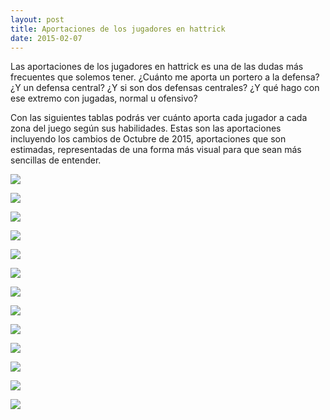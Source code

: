 ```yaml
---
layout: post
title: Aportaciones de los jugadores en hattrick
date: 2015-02-07
---
```

Las aportaciones de los jugadores en hattrick es una de las dudas más frecuentes que solemos tener. ¿Cuánto me aporta un portero a la defensa? ¿Y un defensa central? ¿Y si son dos defensas centrales? ¿Y qué hago con ese extremo con jugadas, normal u ofensivo?

Con las siguientes tablas podrás ver cuánto aporta cada jugador a cada zona del juego según sus habilidades. Estas son las aportaciones incluyendo los cambios de Octubre de 2015, aportaciones que son estimadas, representadas de una forma más visual para que sean más sencillas de entender.


![](http://i.imgur.com/TdBA5Xd.png)

![](http://i.imgur.com/roJIXGr.png)

![](http://i.imgur.com/fjktml0.png)

![](http://i.imgur.com/IBpF80K.png)

![](http://i.imgur.com/gA1n6Ta.png)

![](http://i.imgur.com/BKfEQet.png)

![](http://i.imgur.com/JD8YNNO.png)

![](http://i.imgur.com/rDDXQAO.png)

![](http://i.imgur.com/RHTaZe9.png)

![](http://i.imgur.com/Hj1r07f.png)

![](http://i.imgur.com/03OAMCH.png)

![](http://i.imgur.com/dayzDW8.png)

![](http://i.imgur.com/7wxik4w.png)
